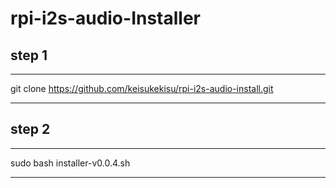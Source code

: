 # rpi-i2s-audio-Installer

## step 1
----------


   git clone https://github.com/keisukekisu/rpi-i2s-audio-install.git

-------------

## step 2
--------

sudo bash installer-v0.0.4.sh

--------
